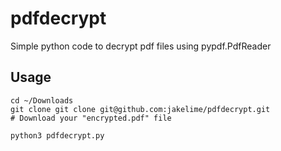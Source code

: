# pdfdecrypt
Simple python code to decrypt pdf files using pypdf.PdfReader

## Usage

```console
cd ~/Downloads
git clone git clone git@github.com:jakelime/pdfdecrypt.git
# Download your "encrypted.pdf" file

python3 pdfdecrypt.py
```
